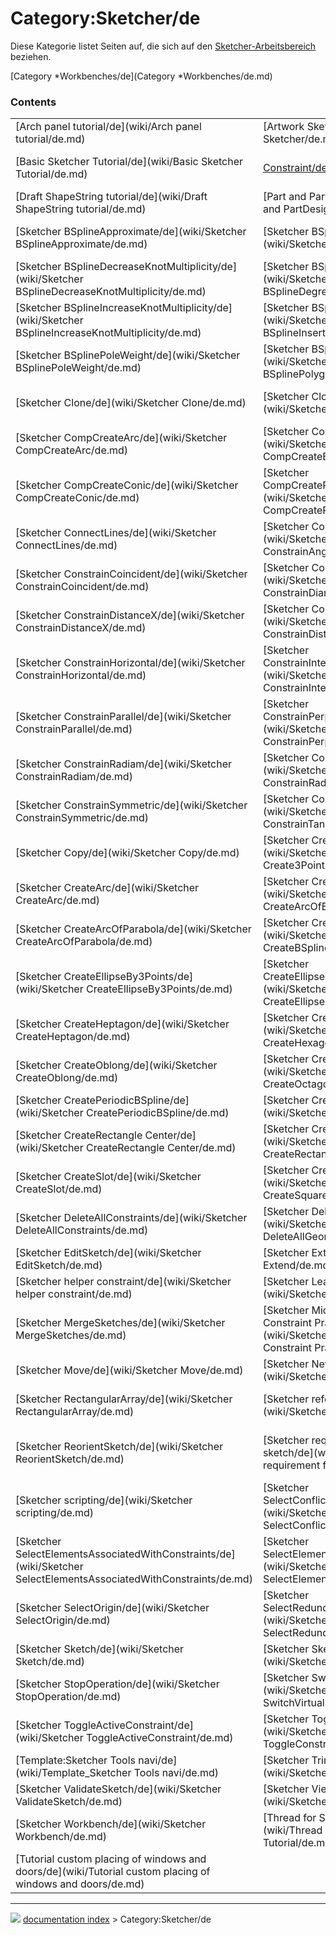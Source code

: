 # Category:Sketcher/de
Diese Kategorie listet Seiten auf, die sich auf den [Sketcher-Arbeitsbereich](Sketcher_Workbench/de.md) beziehen.

[Category   *Workbenches/de](Category   *Workbenches/de.md)

### Contents

|     |     |     |
| --- | --- | --- |
| [Arch panel tutorial/de](wiki/Arch panel tutorial/de.md) | [Artwork Sketcher/de](wiki/Artwork Sketcher/de.md) | [Basic Part Design Tutorial/de](wiki/Basic Part Design Tutorial/de.md) |
| [Basic Sketcher Tutorial/de](wiki/Basic Sketcher Tutorial/de.md) | [Constraint/de](wiki/Constraint/de.md) | [Creating a simple part with PartDesign/de](wiki/Creating a simple part with PartDesign/de.md) |
| [Draft ShapeString tutorial/de](wiki/Draft ShapeString tutorial/de.md) | [Part and PartDesign/de](wiki/Part and PartDesign/de.md) | [Sketch/de](wiki/Sketch/de.md) |
| [Sketcher BSplineApproximate/de](wiki/Sketcher BSplineApproximate/de.md) | [Sketcher BSplineComb/de](wiki/Sketcher BSplineComb/de.md) | [Sketcher BSplineDecreaseDegree/de](wiki/Sketcher BSplineDecreaseDegree/de.md) |
| [Sketcher BSplineDecreaseKnotMultiplicity/de](wiki/Sketcher BSplineDecreaseKnotMultiplicity/de.md) | [Sketcher BSplineDegree/de](wiki/Sketcher BSplineDegree/de.md) | [Sketcher BSplineIncreaseDegree/de](wiki/Sketcher BSplineIncreaseDegree/de.md) |
| [Sketcher BSplineIncreaseKnotMultiplicity/de](wiki/Sketcher BSplineIncreaseKnotMultiplicity/de.md) | [Sketcher BSplineInsertKnot/de](wiki/Sketcher BSplineInsertKnot/de.md) | [Sketcher BSplineKnotMultiplicity/de](wiki/Sketcher BSplineKnotMultiplicity/de.md) |
| [Sketcher BSplinePoleWeight/de](wiki/Sketcher BSplinePoleWeight/de.md) | [Sketcher BSplinePolygon/de](wiki/Sketcher BSplinePolygon/de.md) | [Sketcher CarbonCopy/de](wiki/Sketcher CarbonCopy/de.md) |
| [Sketcher Clone/de](wiki/Sketcher Clone/de.md) | [Sketcher CloseShape/de](wiki/Sketcher CloseShape/de.md) | [Sketcher CompConstrainRadDia/de](wiki/Sketcher CompConstrainRadDia/de.md) |
| [Sketcher CompCreateArc/de](wiki/Sketcher CompCreateArc/de.md) | [Sketcher CompCreateBSpline/de](wiki/Sketcher CompCreateBSpline/de.md) | [Sketcher CompCreateCircle/de](wiki/Sketcher CompCreateCircle/de.md) |
| [Sketcher CompCreateConic/de](wiki/Sketcher CompCreateConic/de.md) | [Sketcher CompCreateRectangles/de](wiki/Sketcher CompCreateRectangles/de.md) | [Sketcher CompCreateRegularPolygon/de](wiki/Sketcher CompCreateRegularPolygon/de.md) |
| [Sketcher ConnectLines/de](wiki/Sketcher ConnectLines/de.md) | [Sketcher ConstrainAngle/de](wiki/Sketcher ConstrainAngle/de.md) | [Sketcher ConstrainBlock/de](wiki/Sketcher ConstrainBlock/de.md) |
| [Sketcher ConstrainCoincident/de](wiki/Sketcher ConstrainCoincident/de.md) | [Sketcher ConstrainDiameter/de](wiki/Sketcher ConstrainDiameter/de.md) | [Sketcher ConstrainDistance/de](wiki/Sketcher ConstrainDistance/de.md) |
| [Sketcher ConstrainDistanceX/de](wiki/Sketcher ConstrainDistanceX/de.md) | [Sketcher ConstrainDistanceY/de](wiki/Sketcher ConstrainDistanceY/de.md) | [Sketcher ConstrainEqual/de](wiki/Sketcher ConstrainEqual/de.md) |
| [Sketcher ConstrainHorizontal/de](wiki/Sketcher ConstrainHorizontal/de.md) | [Sketcher ConstrainInternalAlignment/de](wiki/Sketcher ConstrainInternalAlignment/de.md) | [Sketcher ConstrainLock/de](wiki/Sketcher ConstrainLock/de.md) |
| [Sketcher ConstrainParallel/de](wiki/Sketcher ConstrainParallel/de.md) | [Sketcher ConstrainPerpendicular/de](wiki/Sketcher ConstrainPerpendicular/de.md) | [Sketcher ConstrainPointOnObject/de](wiki/Sketcher ConstrainPointOnObject/de.md) |
| [Sketcher ConstrainRadiam/de](wiki/Sketcher ConstrainRadiam/de.md) | [Sketcher ConstrainRadius/de](wiki/Sketcher ConstrainRadius/de.md) | [Sketcher ConstrainSnellsLaw/de](wiki/Sketcher ConstrainSnellsLaw/de.md) |
| [Sketcher ConstrainSymmetric/de](wiki/Sketcher ConstrainSymmetric/de.md) | [Sketcher ConstrainTangent/de](wiki/Sketcher ConstrainTangent/de.md) | [Sketcher ConstrainVertical/de](wiki/Sketcher ConstrainVertical/de.md) |
| [Sketcher Copy/de](wiki/Sketcher Copy/de.md) | [Sketcher Create3PointArc/de](wiki/Sketcher Create3PointArc/de.md) | [Sketcher Create3PointCircle/de](wiki/Sketcher Create3PointCircle/de.md) |
| [Sketcher CreateArc/de](wiki/Sketcher CreateArc/de.md) | [Sketcher CreateArcOfEllipse/de](wiki/Sketcher CreateArcOfEllipse/de.md) | [Sketcher CreateArcOfHyperbola/de](wiki/Sketcher CreateArcOfHyperbola/de.md) |
| [Sketcher CreateArcOfParabola/de](wiki/Sketcher CreateArcOfParabola/de.md) | [Sketcher CreateBSpline/de](wiki/Sketcher CreateBSpline/de.md) | [Sketcher CreateCircle/de](wiki/Sketcher CreateCircle/de.md) |
| [Sketcher CreateEllipseBy3Points/de](wiki/Sketcher CreateEllipseBy3Points/de.md) | [Sketcher CreateEllipseByCenter/de](wiki/Sketcher CreateEllipseByCenter/de.md) | [Sketcher CreateFillet/de](wiki/Sketcher CreateFillet/de.md) |
| [Sketcher CreateHeptagon/de](wiki/Sketcher CreateHeptagon/de.md) | [Sketcher CreateHexagon/de](wiki/Sketcher CreateHexagon/de.md) | [Sketcher CreateLine/de](wiki/Sketcher CreateLine/de.md) |
| [Sketcher CreateOblong/de](wiki/Sketcher CreateOblong/de.md) | [Sketcher CreateOctagon/de](wiki/Sketcher CreateOctagon/de.md) | [Sketcher CreatePentagon/de](wiki/Sketcher CreatePentagon/de.md) |
| [Sketcher CreatePeriodicBSpline/de](wiki/Sketcher CreatePeriodicBSpline/de.md) | [Sketcher CreatePoint/de](wiki/Sketcher CreatePoint/de.md) | [Sketcher CreatePolyline/de](wiki/Sketcher CreatePolyline/de.md) |
| [Sketcher CreateRectangle Center/de](wiki/Sketcher CreateRectangle Center/de.md) | [Sketcher CreateRectangle/de](wiki/Sketcher CreateRectangle/de.md) | [Sketcher CreateRegularPolygon/de](wiki/Sketcher CreateRegularPolygon/de.md) |
| [Sketcher CreateSlot/de](wiki/Sketcher CreateSlot/de.md) | [Sketcher CreateSquare/de](wiki/Sketcher CreateSquare/de.md) | [Sketcher CreateTriangle/de](wiki/Sketcher CreateTriangle/de.md) |
| [Sketcher DeleteAllConstraints/de](wiki/Sketcher DeleteAllConstraints/de.md) | [Sketcher DeleteAllGeometry/de](wiki/Sketcher DeleteAllGeometry/de.md) | [Sketcher Dialog/de](wiki/Sketcher Dialog/de.md) |
| [Sketcher EditSketch/de](wiki/Sketcher EditSketch/de.md) | [Sketcher Extend/de](wiki/Sketcher Extend/de.md) | [Sketcher External/de](wiki/Sketcher External/de.md) |
| [Sketcher helper constraint/de](wiki/Sketcher helper constraint/de.md) | [Sketcher LeaveSketch/de](wiki/Sketcher LeaveSketch/de.md) | [Sketcher MapSketch/de](wiki/Sketcher MapSketch/de.md) |
| [Sketcher MergeSketches/de](wiki/Sketcher MergeSketches/de.md) | [Sketcher Micro Tutorial - Constraint Practices/de](wiki/Sketcher Micro Tutorial - Constraint Practices/de.md) | [Sketcher MirrorSketch/de](wiki/Sketcher MirrorSketch/de.md) |
| [Sketcher Move/de](wiki/Sketcher Move/de.md) | [Sketcher NewSketch/de](wiki/Sketcher NewSketch/de.md) | [Sketcher Preferences/de](wiki/Sketcher Preferences/de.md) |
| [Sketcher RectangularArray/de](wiki/Sketcher RectangularArray/de.md) | [Sketcher reference/de](wiki/Sketcher reference/de.md) | [Sketcher RemoveAxesAlignment/de](wiki/Sketcher RemoveAxesAlignment/de.md) |
| [Sketcher ReorientSketch/de](wiki/Sketcher ReorientSketch/de.md) | [Sketcher requirement for a sketch/de](wiki/Sketcher requirement for a sketch/de.md) | [Sketcher RestoreInternalAlignmentGeometry/de](wiki/Sketcher RestoreInternalAlignmentGeometry/de.md) |
| [Sketcher scripting/de](wiki/Sketcher scripting/de.md) | [Sketcher SelectConflictingConstraints/de](wiki/Sketcher SelectConflictingConstraints/de.md) | [Sketcher SelectConstraints/de](wiki/Sketcher SelectConstraints/de.md) |
| [Sketcher SelectElementsAssociatedWithConstraints/de](wiki/Sketcher SelectElementsAssociatedWithConstraints/de.md) | [Sketcher SelectElementsWithDoFs/de](wiki/Sketcher SelectElementsWithDoFs/de.md) | [Sketcher SelectHorizontalAxis/de](wiki/Sketcher SelectHorizontalAxis/de.md) |
| [Sketcher SelectOrigin/de](wiki/Sketcher SelectOrigin/de.md) | [Sketcher SelectRedundantConstraints/de](wiki/Sketcher SelectRedundantConstraints/de.md) | [Sketcher SelectVerticalAxis/de](wiki/Sketcher SelectVerticalAxis/de.md) |
| [Sketcher Sketch/de](wiki/Sketcher Sketch/de.md) | [Sketcher SketchObject/de](wiki/Sketcher SketchObject/de.md) | [Sketcher Split/de](wiki/Sketcher Split/de.md) |
| [Sketcher StopOperation/de](wiki/Sketcher StopOperation/de.md) | [Sketcher SwitchVirtualSpace/de](wiki/Sketcher SwitchVirtualSpace/de.md) | [Sketcher Symmetry/de](wiki/Sketcher Symmetry/de.md) |
| [Sketcher ToggleActiveConstraint/de](wiki/Sketcher ToggleActiveConstraint/de.md) | [Sketcher ToggleConstruction/de](wiki/Sketcher ToggleConstruction/de.md) | [Sketcher ToggleDrivingConstraint/de](wiki/Sketcher ToggleDrivingConstraint/de.md) |
| [Template:Sketcher Tools navi/de](wiki/Template_Sketcher Tools navi/de.md) | [Sketcher Trimming/de](wiki/Sketcher Trimming/de.md) | [Sketcher Tutorial/de](wiki/Sketcher Tutorial/de.md) |
| [Sketcher ValidateSketch/de](wiki/Sketcher ValidateSketch/de.md) | [Sketcher ViewSection/de](wiki/Sketcher ViewSection/de.md) | [Sketcher ViewSketch/de](wiki/Sketcher ViewSketch/de.md) |
| [Sketcher Workbench/de](wiki/Sketcher Workbench/de.md) | [Thread for Screw Tutorial/de](wiki/Thread for Screw Tutorial/de.md) | [Toothbrush Head Stand/de](wiki/Toothbrush Head Stand/de.md) |
| [Tutorial custom placing of windows and doors/de](wiki/Tutorial custom placing of windows and doors/de.md) |



---
![](images/Right_arrow.png) [documentation index](../README.md) > Category:Sketcher/de
